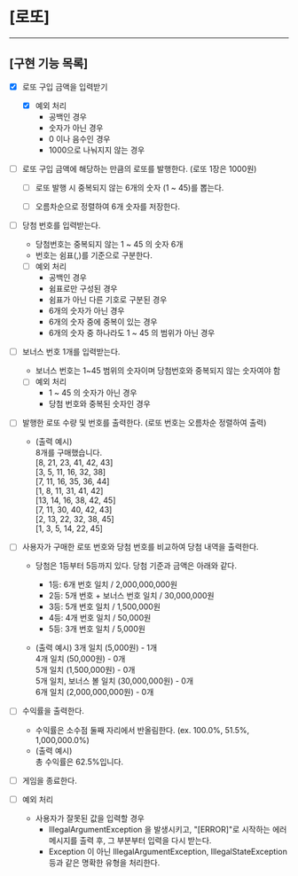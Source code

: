 # [로또]



---
## [구현 기능 목록]

- [X] 로또 구입 금액을 입력받기
  - [X] 예외 처리
    - 공백인 경우
    - 숫자가 아닌 경우 
    - 0 이나 음수인 경우
    - 1000으로 나눠지지 않는 경우


- [ ] 로또 구입 금액에 해당하는 만큼의 로또를 발행한다. (로또 1장은 1000원)
  - [ ] 로또 발행 시 중복되지 않는 6개의 숫자 (1 ~ 45)를 뽑는다. 
  - [ ] 오름차순으로 정렬하여 6개 숫자를 저장한다. 


- [ ] 당첨 번호를 입력받는다. 
  - 당첨번호는 중복되지 않는 1 ~ 45 의 숫자 6개
  - 번호는 쉼표(,)를 기준으로 구분한다.
  - [ ] 예외 처리 
    - 공백인 경우
    - 쉼표로만 구성된 경우
    - 쉼표가 아닌 다른 기호로 구분된 경우
    - 6개의 숫자가 아닌 경우 
    - 6개의 숫자 중에 중복이 있는 경우
    - 6개의 숫자 중 하나라도 1 ~ 45 의 범위가 아닌 경우 


- [ ] 보너스 번호 1개를 입력받는다. 
  - 보너스 번호는 1~45 범위의 숫자이며 당첨번호와 중복되지 않는 숫자여야 함
  - [ ] 예외 처리 
    - 1 ~ 45 의 숫자가 아닌 경우
    - 당첨 번호와 중복된 숫자인 경우 


- [ ] 발행한 로또 수량 및 번호를 출력한다. (로또 번호는 오름차순 정렬하여 출력)
  - (출력 예시)  
    8개를 구매했습니다.  
    [8, 21, 23, 41, 42, 43]  
    [3, 5, 11, 16, 32, 38]  
    [7, 11, 16, 35, 36, 44]  
    [1, 8, 11, 31, 41, 42]  
    [13, 14, 16, 38, 42, 45]  
    [7, 11, 30, 40, 42, 43]  
    [2, 13, 22, 32, 38, 45]  
    [1, 3, 5, 14, 22, 45]
  


- [ ] 사용자가 구매한 로또 번호와 당첨 번호를 비교하여 당첨 내역을 출력한다.
  - 당첨은 1등부터 5등까지 있다. 당첨 기준과 금액은 아래와 같다.
    - 1등: 6개 번호 일치 / 2,000,000,000원
    - 2등: 5개 번호 + 보너스 번호 일치 / 30,000,000원
    - 3등: 5개 번호 일치 / 1,500,000원
    - 4등: 4개 번호 일치 / 50,000원
    - 5등: 3개 번호 일치 / 5,000원
  
  - (출력 예시)
    3개 일치 (5,000원) - 1개  
    4개 일치 (50,000원) - 0개  
    5개 일치 (1,500,000원) - 0개  
    5개 일치, 보너스 볼 일치 (30,000,000원) - 0개  
    6개 일치 (2,000,000,000원) - 0개



- [ ] 수익률을 출력한다. 
  - 수익률은 소수점 둘째 자리에서 반올림한다. (ex. 100.0%, 51.5%, 1,000,000.0%)
  - (출력 예시)  
    총 수익률은 62.5%입니다.


- [ ] 게임을 종료한다. 


- [ ] 예외 처리 
  - 사용자가 잘못된 값을 입력할 경우
    - IllegalArgumentException 을 발생시키고, "[ERROR]"로 시작하는 에러 메시지를 출력 후, 그 부분부터 입력을 다시 받는다.
    - Exception 이 아닌 IllegalArgumentException, IllegalStateException 등과 같은 명확한 유형을 처리한다.

